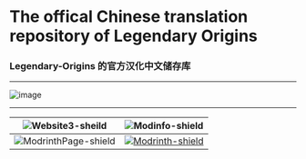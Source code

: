 The offical Chinese translation repository of Legendary Origins
===========================
### Legendary-Origins 的官方汉化中文储存库

****
![image](https://github.com/White-Biggy/Chinese-Localization-Hub/assets/149329235/41624a73-de36-4e45-8f6d-bc69e120474c)
****
|![Website3-sheild]|![Modinfo-shield]|
|---|----|
|![ModrinthPage-shield]|[![Modrinth-shield]][Modrinth]|

[Modrinth]:https://modrinth.com/mod/legendary-origins
[ModrinthPage-shield]:https://img.shields.io/badge/Modrinth-page?logo=modrinth&color=black
[Modrinth-shield]:https://img.shields.io/badge/dynamic/json?url=https%3A%2F%2Fraw.githubusercontent.com%2FWhite-Biggy%2FChinese-Localization-Hub%2FLegendary-Origins%2FModOwnerID.json&query=%24.user.id&logo=Modrinth&label=Zerofire&color=0084ff&link=https%3A%2F%2Fmodrinth.com%2Fuser%2FZerofire
[Modinfo-shield]:https://img.shields.io/badge/Mod-Info-info
[Website3-sheild]:https://img.shields.io/badge/Website-3-3
